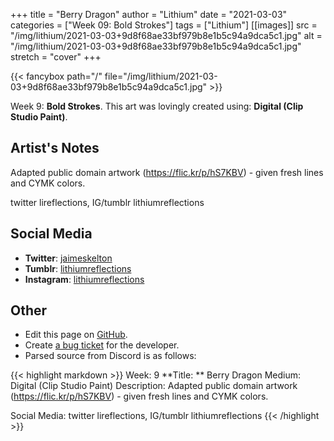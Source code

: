 +++
title =       "Berry Dragon"
author =      "Lithium"
date =        "2021-03-03"
categories =  ["Week 09: Bold Strokes"]
tags =        ["Lithium"]
[[images]]
                      src = "/img/lithium/2021-03-03+9d8f68ae33bf979b8e1b5c94a9dca5c1.jpg"
                      alt = "/img/lithium/2021-03-03+9d8f68ae33bf979b8e1b5c94a9dca5c1.jpg"
                      stretch = "cover"
+++


{{< fancybox path="/" file="/img/lithium/2021-03-03+9d8f68ae33bf979b8e1b5c94a9dca5c1.jpg" >}}


Week 9: **Bold Strokes**. This art was lovingly created using: **Digital (Clip Studio Paint)**.

## Artist's Notes

Adapted public domain artwork (https://flic.kr/p/hS7KBV) - given fresh lines and CYMK colors. 

twitter lireflections, IG/tumblr lithiumreflections

## Social Media

- **Twitter**: [jaimeskelton]()
- **Tumblr**: [lithiumreflections]()
- **Instagram**: [lithiumreflections]()


## Other

- Edit this page on [GitHub](https://github.com/teaminkling/web-refresh/edit/main/blog/content/blog/lithium-week-9-8bb3.md).
- Create [a bug ticket](https://github.com/teaminkling/web-refresh/issues/new?assignees=&labels=bug&template=problem-report.md&title=) for the developer.
- Parsed source from Discord is as follows:

{{< highlight markdown >}}
Week: 9
**Title:  ** Berry Dragon
Medium: Digital (Clip Studio Paint)
Description: Adapted public domain artwork (https://flic.kr/p/hS7KBV) - given fresh lines and CYMK colors. 

Social Media: twitter lireflections, IG/tumblr lithiumreflections
{{< /highlight >}}